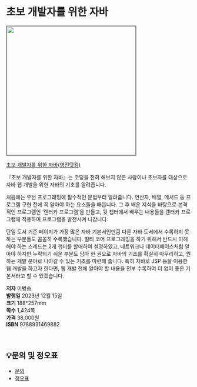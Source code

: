 # 초보 개발자를 위한 자바

<img src="https://www.youngjin.com/images/book_cover/9788931469882.jpg" height="350px" style="border: 2px solid grey;">

[초보 개발자를 위한 자바(영진닷컴)](https://blog.naver.com/ydot/223275742604)

『초보 개발자를 위한 자바』는 코딩을 전혀 해보지 않은 사람이나 초보자를 대상으로 자바 웹 개발을 위한 자바의 기초를 알려줍니다.

처음에는 우선 프로그래밍에 필수적인 문법부터 알려줍니다. 연산자, 배열, 메서드 등 프로그램 구현 전에 꼭 알아야 하는 요소들을 배웁니다. 그 후 배운 지식을 바탕으로 본격적인 프로그램인 ‘렌터카 프로그램’을 만들고, 뒷 챕터에서 배우는 내용들을 렌터카 프로그램에 적용하여 프로그램을 발전시켜 나갑니다.

단일 도서 기준 페이지가 가장 많은 자바 기본서인만큼 다른 자바 도서에서 수록하지 못하는 부분들도 꼼꼼히 수록했습니다. 멀티 코어 프로그래밍을 하기 위해서 반드시 이해해야 하는 스레드는 2개 챕터를 할애하여 설명하였고, 네트워크나 데이터베이스처럼 알아야 하지만 누락되기 쉬운 부분도 담아 한 권으로 자바의 기초를 확실히 마무리하고, 원하는 개발 분야로 나아갈 수 있는 기초를 마련해 줍니다. 특히 자바로 JSP 등을 이용한 웹 개발을 하고자 한다면, 웹 개발 전에 알아야 할 내용을 전부 수록하여 더 없이 좋은 기본서라고 할 수 있겠습니다.

**저자** 이병승  
**발행일** 2023년 12월 15일  
**크기** 188*257mm    
**쪽수** 1,424쪽   
**가격** 38,000원   
**ISBN** 9788931469882   

<br>

## 💡문의 및 정오표
- [문의](mailto:Support@youngjin.com)
- [정오표](https://www.youngjin.com/Artyboard/mboard.asp?strBoardID=errata)



